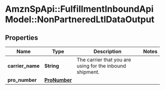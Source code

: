# AmznSpApi::FulfillmentInboundApiModel::NonPartneredLtlDataOutput

## Properties
Name | Type | Description | Notes
------------ | ------------- | ------------- | -------------
**carrier_name** | **String** | The carrier that you are using for the inbound shipment. | 
**pro_number** | [**ProNumber**](ProNumber.md) |  | 

